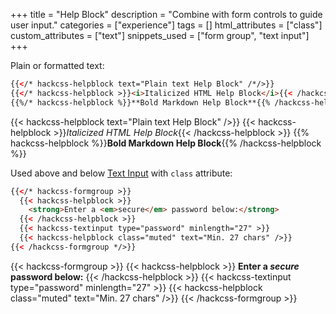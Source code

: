 +++
title = "Help Block"
description = "Combine with form controls to guide user input."
categories = ["experience"]
tags = []
html_attributes = ["class"]
custom_attributes = ["text"]
snippets_used = ["form group", "text input"]
+++

Plain or formatted text:

```html
{{</* hackcss-helpblock text="Plain text Help Block" /*/>}}
{{</* hackcss-helpblock >}}<i>Italicized HTML Help Block</i>{{< /hackcss-helpblock */>}}
{{%/* hackcss-helpblock %}}**Bold Markdown Help Block**{{% /hackcss-helpblock */%}}
```
{{< hackcss-helpblock text="Plain text Help Block" />}}
{{< hackcss-helpblock >}}<i>Italicized HTML Help Block</i>{{< /hackcss-helpblock >}}
{{% hackcss-helpblock %}}**Bold Markdown Help Block**{{% /hackcss-helpblock %}}

Used above and below [Text Input](../text-input) with `class` attribute:

```html
{{</* hackcss-formgroup >}}
  {{< hackcss-helpblock >}}
    <strong>Enter a <em>secure</em> password below:</strong>
  {{< /hackcss-helpblock >}}
  {{< hackcss-textinput type="password" minlength="27" >}}
  {{< hackcss-helpblock class="muted" text="Min. 27 chars" />}}
{{< /hackcss-formgroup */>}}
```

{{< hackcss-formgroup >}}
  {{< hackcss-helpblock >}}
    <strong>Enter a <em>secure</em> password below:</strong>
  {{< /hackcss-helpblock >}}
  {{< hackcss-textinput type="password" minlength="27" >}}
  {{< hackcss-helpblock class="muted" text="Min. 27 chars" />}}
{{< /hackcss-formgroup >}}
